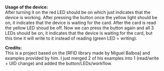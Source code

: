 **Usage of the device:**  
After turning it on the red LED should be on which just indicates that the device is working. After pressing the button once the yellow light should be on, it indicates that the device is waiting for the card. After the card is read the yellow LED shoud be off. Now we can press the button again and all 3 LEDs should be on, it indicates that the device is waiting for the card, but this time it will write to it instead of reading (green LED = writing).

**Credits:**  
This is a project based on the [RFID library made by Miguel Balboa] and examples provided by him. I just merged 2 of his examples into 1 (read/write + UID change) and added the button/LEDs/workflow.
